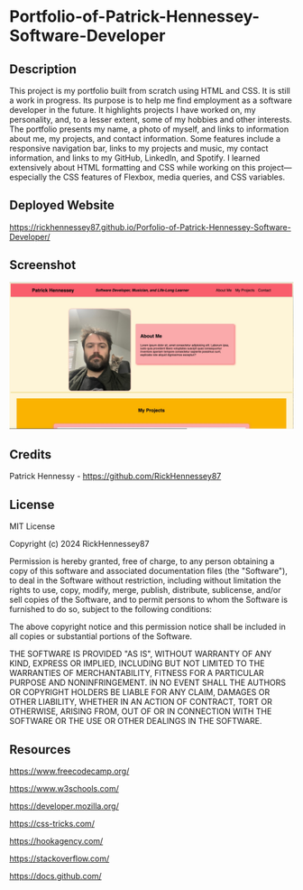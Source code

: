 # Portfolio-of-Patrick-Hennessey-Software-Developer

## Description

This project is my portfolio built from scratch using HTML and CSS. It is still a work in progress. Its purpose is to help me find employment as a software developer in the future. It highlights projects I have worked on, my personality, and, to a lesser extent, some of my hobbies and other interests. The portfolio presents my name, a photo of myself, and links to information about me, my projects, and contact information. Some features include a responsive navigation bar, links to my projects and music, my contact information, and links to my GitHub, LinkedIn, and Spotify. I learned extensively about HTML formatting and CSS while working on this project—especially the CSS features of Flexbox, media queries, and CSS variables. 

## Deployed Website

https://rickhennessey87.github.io/Porfolio-of-Patrick-Hennessey-Software-Developer/

## Screenshot 

![screenshot](Website-screenshot.jpg)

## Credits 

Patrick Hennessy - https://github.com/RickHennessey87

## License

MIT License

Copyright (c) 2024 RickHennessey87

Permission is hereby granted, free of charge, to any person obtaining a copy
of this software and associated documentation files (the "Software"), to deal
in the Software without restriction, including without limitation the rights
to use, copy, modify, merge, publish, distribute, sublicense, and/or sell
copies of the Software, and to permit persons to whom the Software is
furnished to do so, subject to the following conditions:

The above copyright notice and this permission notice shall be included in all
copies or substantial portions of the Software.

THE SOFTWARE IS PROVIDED "AS IS", WITHOUT WARRANTY OF ANY KIND, EXPRESS OR
IMPLIED, INCLUDING BUT NOT LIMITED TO THE WARRANTIES OF MERCHANTABILITY,
FITNESS FOR A PARTICULAR PURPOSE AND NONINFRINGEMENT. IN NO EVENT SHALL THE
AUTHORS OR COPYRIGHT HOLDERS BE LIABLE FOR ANY CLAIM, DAMAGES OR OTHER
LIABILITY, WHETHER IN AN ACTION OF CONTRACT, TORT OR OTHERWISE, ARISING FROM,
OUT OF OR IN CONNECTION WITH THE SOFTWARE OR THE USE OR OTHER DEALINGS IN THE
SOFTWARE.

## Resources

https://www.freecodecamp.org/

https://www.w3schools.com/

https://developer.mozilla.org/

https://css-tricks.com/

https://hookagency.com/

https://stackoverflow.com/

https://docs.github.com/
